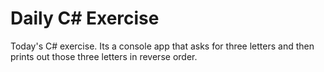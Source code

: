 # Daily C# Exercise

Today's C# exercise. Its a console app that asks for three letters and then prints out those three letters in reverse order. 